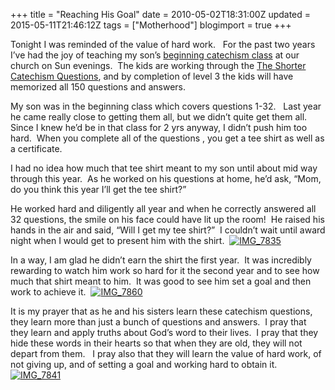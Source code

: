 +++
title = "Reaching His Goal"
date = 2010-05-02T18:31:00Z
updated = 2015-05-11T21:46:12Z
tags = ["Motherhood"]
blogimport = true 
+++

Tonight I was reminded of the value of hard work.&#160;&#160; For the past two years I’ve had the joy of teaching my son’s [beginning catechism class](http://goteach.gcp.org/ar_catechism.asp?id=987755647) at our church on Sun evenings.&#160; The kids are working through the [The Shorter Catechism Questions](http://goteach.gcp.org/ar_catechism.asp?id=987755647), and by completion of level 3 the kids will have memorized all 150 questions and answers.&#160; 

My son was in the beginning class which covers questions 1-32.&#160;&#160; Last year he came really close to getting them all, but we didn’t quite get them all.&#160; Since I knew he’d be in that class for 2 yrs anyway, I didn’t push him too hard.&#160; When you complete all of the questions , you get a tee shirt as well as a certificate.&#160; 

I had no idea how much that tee shirt meant to my son until about mid way through this year.&#160; As he worked on his questions at home, he’d ask, “Mom, do you think this year I’ll get the tee shirt?”&#160; 

He worked hard and diligently all year and when he correctly answered all 32 questions, the smile on his face could have lit up the room!&#160; He raised his hands in the air and said, “Will I get my tee shirt?”&#160; I couldn’t wait until award night when I would get to present him with the shirt.&#160; [![IMG_7835](https://latc.s3.amazonaws.com/wp-content/uploads/2010/05/IMG_7835.jpg "IMG_7835")](https://latc.s3.amazonaws.com/wp-content/uploads/2010/05/IMG_7835.jpg)&#160; 

In a way, I am glad he didn’t earn the shirt the first year.&#160; It was incredibly rewarding to watch him work so hard for it the second year and to see how much that shirt meant to him.&#160; It was good to see him set a goal and then work to achieve it.&#160; [![IMG_7860](https://latc.s3.amazonaws.com/wp-content/uploads/2010/05/IMG_7860.jpg "IMG_7860")](https://latc.s3.amazonaws.com/wp-content/uploads/2010/05/IMG_7860.jpg) 

It is my prayer that as he and his sisters learn these catechism questions, they learn more than just a bunch of questions and answers.&#160; I pray that they learn and apply truths about God’s word to their lives.&#160; I pray that they hide these words in their hearts so that when they are old, they will not depart from them.&#160;&#160; I pray also that they will learn the value of hard work, of not giving up, and of setting a goal and working hard to obtain it. [![IMG_7841](https://latc.s3.amazonaws.com/wp-content/uploads/2010/05/IMG_7841.jpg "IMG_7841")](https://latc.s3.amazonaws.com/wp-content/uploads/2010/05/IMG_7841.jpg)
